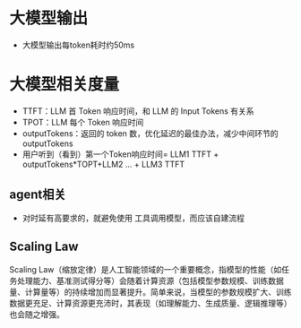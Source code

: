 
# 大模型输出
- 大模型输出每token耗时约50ms

# 大模型相关度量
- TTFT：LLM 首 Token 响应时间，和 LLM 的 Input Tokens 有关系
- TPOT：LLM 每个 Token 响应时间
- outputTokens：返回的 token 数，优化延迟的最佳办法，减少中间环节的 outputTokens
- 用户听到（看到）第一个Token响应时间= LLM1 TTFT + outputTokens*TOPT+LLM2 ... + LLM3 TTFT
## agent相关
- 对时延有高要求的，就避免使用 工具调用模型，而应该自建流程 

## Scaling Law
Scaling Law（缩放定律）是人工智能领域的一个重要概念，指模型的性能（如任务处理能力、基准测试得分等）会随着计算资源（包括模型参数规模、训练数据量、计算量等）的持续增加而显著提升。简单来说，当模型的参数规模扩大、训练数据更充足、计算资源更充沛时，其表现（如理解能力、生成质量、逻辑推理等）也会随之增强。


